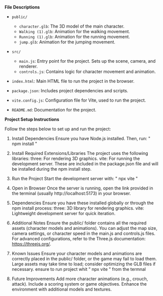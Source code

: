 **File Descriptions**
- `public/`
  - `character.glb`: The 3D model of the main character.
  - `Walking (1).glb`: Animation for the walking movement.
  - `Running (1).glb`: Animation for the running movement.
  - `jump.glb`: Animation for the jumping movement.
- `src/`
  - `main.js`: Entry point for the project. Sets up the scene, camera, and renderer.
  - `controls.js`: Contains logic for character movement and animation.

- `index.html`: Main HTML file to run the project in the browser.
- `package.json`: Includes project dependencies and scripts.
- `vite.config.js`: Configuration file for Vite, used to run the project.
- `README.md`: Documentation for the project.



**Project Setup Instructions**

Follow the steps below to set up and run the project:

1. Install Dependencies
Ensure you have Node.js installed. Then, run:  " npm install "

2. Install Required Extensions/Libraries
The project uses the following libraries:
three: For rendering 3D graphics.
vite: For running the development server.
These are included in the package.json file and will be installed during the npm install step.

3. Run the Project
Start the development server with: " npx vite "

4. Open in Browser
Once the server is running, open the link provided in the terminal (usually http://localhost:5173) in your browser.

5. Dependencies
Ensure you have these installed globally or through the npm install process:
three: 3D library for rendering graphics.
vite: Lightweight development server for quick iteration.

7. Additional Notes
Ensure the public/ folder contains all the required assets (character models and animations).
You can adjust the map size, camera settings, or character speed in the main.js and controls.js files.
For advanced configurations, refer to the Three.js documentation: https://threejs.org/.

8. Known Issues
Ensure your character models and animations are correctly placed in the public/ folder, or the game may fail to load them.
Large assets may take time to load; consider optimizing the GLB files if necessary.
ensure to run project whit " npx vite " from the termnal

9. Future Improvements
Add more character animations (e.g., crouch, attack).
Include a scoring system or game objectives.
Enhance the environment with additional models and textures.
